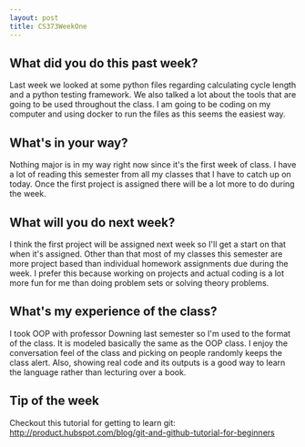 ```yaml
---
layout: post
title: CS373WeekOne
---
```


## What did you do this past week? ##
Last week we looked at some python files regarding calculating cycle length and a python testing framework. We also talked a lot about the tools that are going to be used throughout the class. I am going to be coding on my computer and using docker to run the files as this seems the easiest way.

## What's in your way? ##
Nothing major is in my way right now since it's the first week of class. I have a lot of reading this semester from all my classes that I have to catch up on today. Once the first project is assigned there will be a lot more to do during the week.

## What will you do next week? ##
I think the first project will be assigned next week so I'll get a start on that when it's assigned. Other than that most of my classes this semester are more project based than individual homework assignments due during the week. I prefer this because working on projects and actual coding is a lot more fun for me than doing problem sets or solving theory problems.

## What's my experience of the class? ##
I took OOP with professor Downing last semester so I'm used to the format of the class. It is modeled basically the same as the OOP class. I enjoy the conversation feel of the class and picking on people randomly keeps the class alert. Also, showing real code and its outputs is a good way to learn the language rather than lecturing over a book.

## Tip of the week ##
Checkout this tutorial for getting to learn git: http://product.hubspot.com/blog/git-and-github-tutorial-for-beginners
